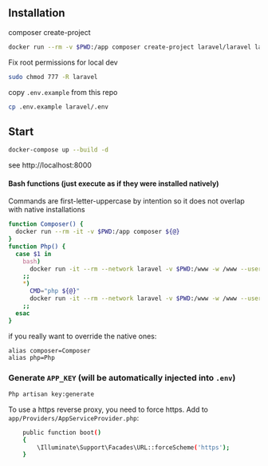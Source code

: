 ## Installation

composer create-project
```bash
docker run --rm -v $PWD:/app composer create-project laravel/laravel laravel
```

Fix root permissions for local dev

```bash
sudo chmod 777 -R laravel
```

copy `.env.example` from this repo
```bash
cp .env.example laravel/.env
```

## Start

```bash
docker-compose up --build -d
```
see http://localhost:8000


#### Bash functions (just execute as if they were installed natively)

Commands are first-letter-uppercase by intention so it does not overlap with native installations

```bash
function Composer() {
  docker run --rm -it -v $PWD:/app composer ${@}
}
function Php() {
  case $1 in
    bash) 
      docker run -it --rm --network laravel -v $PWD:/www -w /www --user $(id -u) php:local bash
    ;;
    *)
      CMD="php ${@}"
      docker run -it --rm --network laravel -v $PWD:/www -w /www --user $(id -u) php:local bash -c "${CMD}"
    ;;
  esac
}
```

if you really want to override the native ones:
```
alias composer=Composer
alias php=Php
```


### Generate `APP_KEY` (will be automatically injected into `.env`)

```bash
Php artisan key:generate
```

To use a https reverse proxy, you need to force https.
Add to `app/Providers/AppServiceProvider.php`:
```bash
    public function boot()
    {
        \Illuminate\Support\Facades\URL::forceScheme('https');
    }
```
